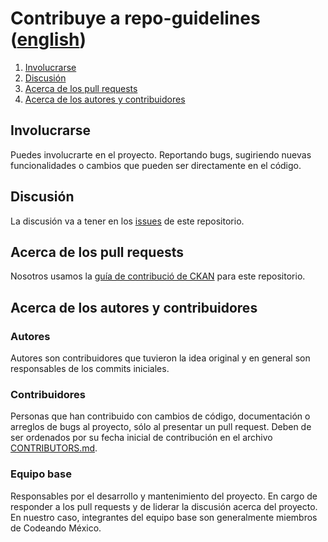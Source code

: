 # Contribuye a repo-guidelines ([english](/CONTRIBUTE.md))

1. [Involucrarse](#involucrarse)
2. [Discusión](#discusión)
3. [Acerca de los pull requests](#acerca-de-los-pull-requests)
4. [Acerca de los autores y
   contribuidores](#acerca-de-los-autores-y-contribuidores)



## Involucrarse
Puedes involucrarte en el proyecto. Reportando bugs, sugiriendo nuevas funcionalidades o cambios que pueden ser directamente en el código.

## Discusión
La discusión va a tener en los [issues](https://github.com/CodeandoMexico/ckanext-widgets/issues) de este repositorio.

## Acerca de los pull requests
Nosotros usamos la [guía de contribució de CKAN](http://docs.ckan.org/en/latest/contributing/index.html) para este repositorio.


## Acerca de los autores y contribuidores
### Autores
Autores son contribuidores que tuvieron la idea original y en general
son responsables de los commits iniciales.

### Contribuidores
Personas que han contribuido con cambios de código,
documentación o arreglos de bugs al proyecto, sólo al
presentar un pull request. Deben de ser ordenados por su
fecha inicial de contribución en el archivo [CONTRIBUTORS.md](/CONTRIBUTORS.md).

### Equipo base
Responsables por el desarrollo y mantenimiento del proyecto. En cargo de
responder a los pull requests y de liderar la discusión acerca del
proyecto. En nuestro caso, integrantes del equipo base son generalmente
miembros de Codeando México.

